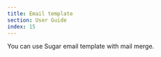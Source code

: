 ```yaml
---
title: Email template
section: User Guide
index: 15
---
```


You can use Sugar email template with mail merge.

